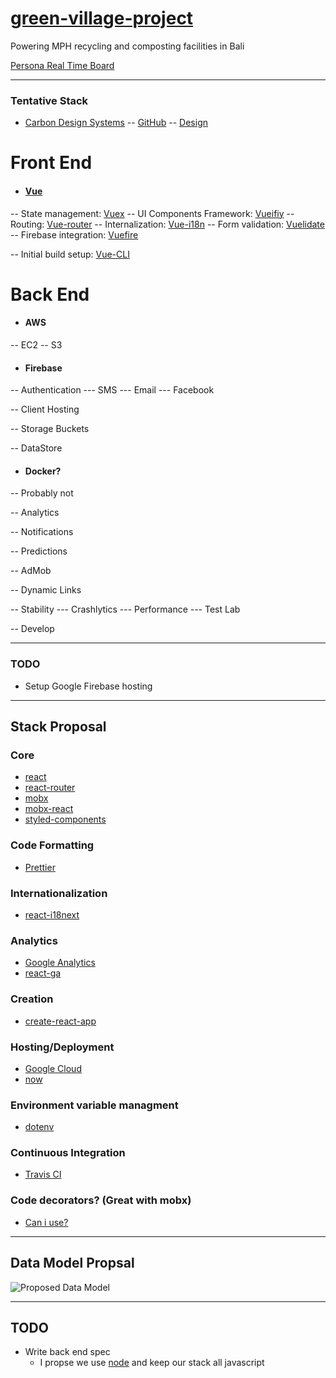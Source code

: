 # [green-village-project](http://mph-bali.org/en/pererenan-project/)
Powering MPH recycling and composting facilities in Bali

[Persona Real Time Board](https://realtimeboard.com/app/board/o9J_k0Yt1AU=/)

---

### Tentative Stack

- [Carbon Design Systems](http://www.carbondesignsystem.com/)
-- [GitHub](https://github.com/carbon-design-system/)
-- [Design](https://github.com/carbon-design-system/carbon-design-kit)

# Front End

- #### [Vue](https://vuejs.org/)
-- State management: [Vuex](https://vuex.vuejs.org/en/)
-- UI Components Framework: [Vueifiy](https://vuetifyjs.com/en/)
-- Routing: [Vue-router](https://router.vuejs.org/en/)
-- Internalization: [Vue-i18n](https://kazupon.github.io/vue-i18n/en/)
-- Form validation: [Vuelidate](https://monterail.github.io/vuelidate/)
-- Firebase integration: [Vuefire](https://github.com/vuejs/vuefire)

-- Initial build setup: [Vue-CLI](https://github.com/vuejs/vue-cli/blob/dev/docs/README.md)

# Back End

- #### AWS

-- EC2
-- S3

- #### Firebase

-- Authentication
--- SMS
--- Email
--- Facebook

-- Client Hosting

-- Storage Buckets

-- DataStore

- #### Docker?
-- Probably not

-- Analytics

-- Notifications

-- Predictions

-- AdMob

-- Dynamic Links

-- Stability
--- Crashlytics
--- Performance
--- Test Lab

-- Develop

---

### TODO

- Setup Google Firebase hosting

---

## Stack Proposal

### Core
- [react](https://github.com/facebook/react)
- [react-router](https://github.com/facebook/create-react-app/blob/master/packages/react-scripts/template/README.md#adding-a-router)
- [mobx](https://github.com/mobxjs/mobx)
- [mobx-react](https://github.com/mobxjs/mobx-react)
- [styled-components](https://github.com/styled-components/styled-components)

### Code Formatting
- [Prettier](https://github.com/facebook/create-react-app/blob/master/packages/react-scripts/template/README.md#formatting-code-automatically)

### Internationalization
- [react-i18next](https://github.com/i18next/react-i18next)

### Analytics
- [Google Analytics](https://analytics.google.com/analytics/web/)
- [react-ga](https://github.com/react-ga/react-ga)

### Creation
- [create-react-app](https://zeit.co/docs/examples/create-react-app)

### Hosting/Deployment
- [Google Cloud](cloud.google.com)
- [now](https://zeit.co/docs/examples/create-react-app)

### Environment variable managment
- [dotenv](https://github.com/motdotla/dotenv)

### Continuous Integration
- [Travis CI](https://docs.travis-ci.com)

### Code decorators? (Great with mobx)
- [Can i use?](https://github.com/facebook/create-react-app/blob/master/packages/react-scripts/template/README.md#can-i-use-decorators)

---

## Data Model Propsal

![Proposed Data Model](https://imgur.com/8G40S01.png)

---

## TODO
- Write back end spec
  - I propse we use [node](https://www.fullstackreact.com/articles/using-create-react-app-with-a-server/) and keep our stack all javascript
